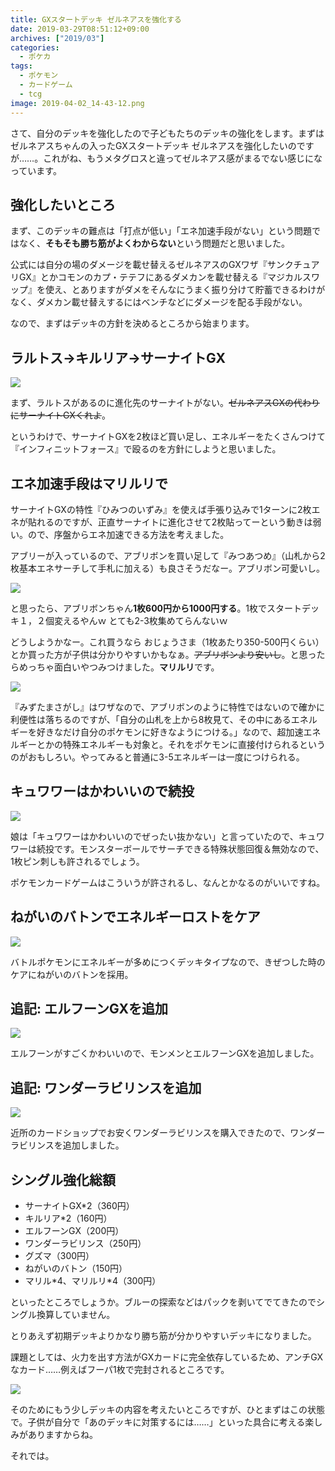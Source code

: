 ```yaml
---
title: GXスタートデッキ ゼルネアスを強化する
date: 2019-03-29T08:51:12+09:00
archives: ["2019/03"]
categories:
  - ポケカ
tags:
  - ポケモン
  - カードゲーム
  - tcg
image: 2019-04-02_14-43-12.png
---
```

さて、自分のデッキを強化したので子どもたちのデッキの強化をします。まずはゼルネアスちゃんの入ったGXスタートデッキ ゼルネアスを強化したいのですが……。これがね、もうメタグロスと違ってゼルネアス感がまるでない感じになっています。

<!--more-->

## 強化したいところ

まず、このデッキの難点は「打点が低い」「エネ加速手段がない」という問題ではなく、**そもそも勝ち筋がよくわからない**という問題だと思いました。

公式には自分の場のダメージを載せ替えるゼルネアスのGXワザ『サンクチュアリGX』とかコモンのカプ・テテフにあるダメカンを載せ替える『マジカルスワップ』を使え、とありますがダメをそんなにうまく振り分けて貯蓄できるわけがなく、ダメカン載せ替えするにはベンチなどにダメージを配る手段がない。

なので、まずはデッキの方針を決めるところから始まります。

## ラルトス->キルリア->サーナイトGX

<img src="https://www.pokemon-card.com/assets/images/card_images/large/SM8b/035552_P_SANAITOGX.jpg" class="tcg-card">

まず、ラルトスがあるのに進化先のサーナイトがない。~~ゼルネアスGXの代わりにサーナイトGXくれよ~~。

というわけで、サーナイトGXを2枚ほど買い足し、エネルギーをたくさんつけて『インフィニットフォース』で殴るのを方針にしようと思いました。

## エネ加速手段はマリルリで

サーナイトGXの特性『ひみつのいずみ』を使えば手張り込みで1ターンに2枚エネが貼れるのですが、正直サーナイトに進化させて2枚貼ってーという動きは弱い。ので、序盤からエネ加速できる方法を考えました。

アブリーが入っているので、アブリボンを買い足して『みつあつめ』（山札から2枚基本エネサーチして手札に加える）も良さそうだなー。アブリボン可愛いし。

<img src="https://www.pokemon-card.com/assets/images/card_images/large/SM3H/033902_P_ABURIBON.jpg" class="tcg-card">

と思ったら、アブリボンちゃん**1枚600円から1000円する**。1枚でスタートデッキ１，２個変えるやんｗ とても2-3枚集めてらんないｗ

どうしようかなー。これ買うなら おじょうさま（1枚あたり350-500円くらい） とか買った方が子供は分かりやすいかもなぁ。~~アブリボンより安いし~~。と思ったらめっちゃ面白いやつみつけました。**マリルリ**です。

<img src="https://www.pokemon-card.com/assets/images/card_images/large/SM8/035355_P_MARIRURI.jpg" class="tcg-card">

『みずたまさがし』はワザなので、アブリボンのように特性ではないので確かに利便性は落ちるのですが、「自分の山札を上から8枚見て、その中にあるエネルギーを好きなだけ自分のポケモンに好きなようにつける。」なので、超加速エネルギーとかの特殊エネルギーも対象と。それをポケモンに直接付けられるというのがおもしろい。やってみると普通に3-5エネルギーは一度につけられる。

## キュワワーはかわいいので続投

<img src="https://www.pokemon-card.com/assets/images/card_images/large/SMH/035123_P_KYUWAWA.jpg" class="tcg-card">

娘は「キュワワーはかわいいのでぜったい抜かない」と言っていたので、キュワワーは続投です。モンスターボールでサーチできる特殊状態回復＆無効なので、1枚ピン刺しも許されるでしょう。

ポケモンカードゲームはこういうが許されるし、なんとかなるのがいいですね。

## ねがいのバトンでエネルギーロストをケア

<img src="https://www.pokemon-card.com/assets/images/card_images/large/SMN/036450_T_NEGAINOBATON.jpg" class="tcg-card">

バトルポケモンにエネルギーが多めにつくデッキタイプなので、きぜつした時のケアにねがいのバトンを採用。

## 追記: エルフーンGXを追加

<img src="https://www.pokemon-card.com/assets/images/card_images/large/SM10/036385_P_ERUFUNGX.jpg" class="tcg-card">

エルフーンがすごくかわいいので、モンメンとエルフーンGXを追加しました。

## 追記: ワンダーラビリンスを追加

<img src="https://www.pokemon-card.com/assets/images/card_images/large/SM8b/035605_T_WANDARABIRINSU.jpg" class="tcg-card">

近所のカードショップでお安くワンダーラビリンスを購入できたので、ワンダーラビリンスを追加しました。

## シングル強化総額

- サーナイトGX*2（360円）
- キルリア*2（160円）
- エルフーンGX（200円）
- ワンダーラビリンス（250円）
- グズマ（300円）
- ねがいのバトン（150円）
- マリル\*4、マリルリ\*4（300円）

といったところでしょうか。ブルーの探索などはパックを剥いてでてきたのでシングル換算していません。

とりあえず初期デッキよりかなり勝ち筋が分かりやすいデッキになりました。

課題としては、火力を出す方法がGXカードに完全依存しているため、アンチGXなカード……例えばフーパ1枚で完封されるところです。

<img src="https://www.pokemon-card.com/assets/images/card_images/large/SM8b/035534_P_FUPA.jpg" class="tcg-card">

そのためにもう少しデッキの内容を考えたいところですが、ひとまずはこの状態で。子供が自分で「あのデッキに対策するには……」といった具合に考える楽しみがありますからね。

それでは。